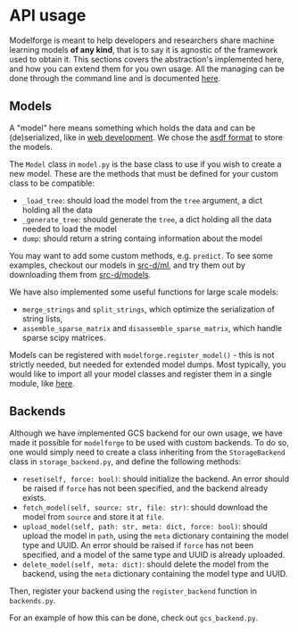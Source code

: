# API usage

Modelforge is meant to help developers and researchers share machine learning models 
**of any kind**, that is to say it is agnostic of the framework used to obtain it. This sections 
covers the abstraction's implemented here, and how you can extend them for you own usage. All the
managing can be done through the command line and is documented [here](cmd.md).


## Models

A "model" here means something which holds the data and can be (de)serialized, like in
[web development](https://docs.djangoproject.com/en/2.0/topics/db/models/). We chose the
[asdf format](https://asdf.readthedocs.io/en/latest/) to store the models.

The `Model` class in `model.py` is the base class to use if you wish to create a new model. These
are the methods that must be defined for your custom class to be compatible:

- `_load_tree`: should load the model from the `tree` argument, a dict holding all the data
- `_generate_tree`: should generate the `tree`, a dict holding all the data needed to load the 
model
- `dump`: should return a string containg information about the model


You may want to add some custom methods, e.g. `predict`. To see some examples, checkout our models 
in [src-d/ml](https://github.com/src-d/ml/tree/master/sourced/ml/models), and try them out by 
downloading them from [src-d/models](https://github.com/src-d/models).

We have also implemented some useful functions for large scale models:
- `merge_strings` and `split_strings`, which optimize the serialization of string lists,
- `assemble_sparse_matrix` and `disassemble_sparse_matrix`, which handle sparse scipy matrices.


Models can be registered with `modelforge.register_model()` - this is not strictly needed, but 
needed for extended model dumps. Most typically, you would like to import all your model classes 
and register them in a single module, like [here](https://github.com/src-d/ml/blob/master/sourced/ml/models/__init__.py).


## Backends 

Although we have implemented GCS backend for our own usage, we have made it possible for 
`modelforge` to be used with custom backends. To do so, one would simply need to create a class
inheriting from the `StorageBackend` class in `storage_backend.py`, and define the following 
methods:

- `reset(self, force: bool)`: should initialize the backend. An error should be raised if `force` 
has not been specified, and the backend already exists.
- `fetch_model(self, source: str, file: str)`: should download the model from `source` and store it
 at `file`.  
- `upload_model(self, path: str, meta: dict, force: bool)`: should upload the model in `path`, 
using the `meta` dictionary containing the model type and UUID. An error should be raised if 
`force` has not been specified, and a model of the same type and UUID is already uploaded. 
- `delete_model(self, meta: dict)`: should delete the model from the backend, using the `meta` 
dictionary containing the model type and UUID.

Then, register your backend using the `register_backend` function in `backends.py`. 

For an example of how this can be done, check out `gcs_backend.py`.
